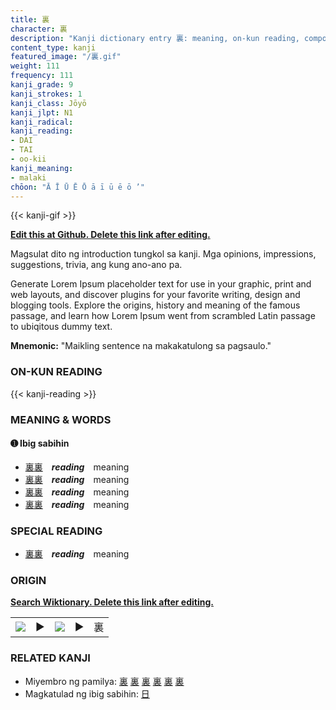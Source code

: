 ```yaml
---
title: 裏
character: 裏
description: "Kanji dictionary entry 裏: meaning, on-kun reading, compounds, origin, related kanji"
content_type: kanji
featured_image: "/裏.gif"
weight: 111
frequency: 111
kanji_grade: 9
kanji_strokes: 1
kanji_class: Jōyō
kanji_jlpt: N1
kanji_radical: 
kanji_reading: 
- DAI
- TAI
- oo-kii
kanji_meaning:
- malaki
chōon: "Ā Ī Ū Ē Ō ā ī ū ē ō ’"
---
```

[//]: # (Don't edit the line below. Kanji animated GIF code is automatically generated.)
{{< kanji-gif >}}

[//]: # (Edit below this line.)

**[Edit this at Github. Delete this link after editing.](https://github.com/tim0g/tim/tree/main/content/kanji/裏/index.md)**

Magsulat dito ng introduction tungkol sa kanji. Mga opinions, impressions, suggestions, trivia, ang kung ano-ano pa.

Generate Lorem Ipsum placeholder text for use in your graphic, print and web layouts, and discover plugins for your favorite writing, design and blogging tools. Explore the origins, history and meaning of the famous passage, and learn how Lorem Ipsum went from scrambled Latin passage to ubiqitous dummy text.
 
**Mnemonic:** "Maikling sentence na makakatulong sa pagsaulo."

### ON-KUN READING

[//]: # (Don't edit the line below. ON-KUN READING code is automatically generated.)
{{< kanji-reading >}}

### MEANING & WORDS

#### ➊ **Ibig sabihin**
  - [裏](../裏)[裏](../裏)　***reading***　meaning
  - [裏](../裏)[裏](../裏)　***reading***　meaning
  - [裏](../裏)[裏](../裏)　***reading***　meaning
  - [裏](../裏)[裏](../裏)　***reading***　meaning

### SPECIAL READING
  - [裏](../裏)[裏](../裏)　***reading***　meaning

### ORIGIN

**[Search Wiktionary. Delete this link after editing.](https://wiktionary.org/wiki/裏)**
<table class="kanji-table"><tr><td>
<img src="60px-裏-bronze.svg.png">
</td><td>▶</td><td>
<img src="60px-裏-oracle.svg.png">
</td><td>▶</td>
<td class="kanji-origin">裏</td>
</tr></table>

### RELATED KANJI
- Miyembro ng pamilya: [裏](../裏) [裏](../裏) [裏](../裏) [裏](../裏) [裏](../裏) [裏](../裏)
- Magkatulad ng ibig sabihin: [日](../日)
